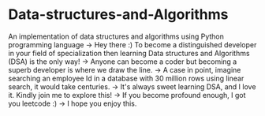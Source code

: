 # Data-structures-and-Algorithms
An implementation of data structures and algorithms using Python programming language
-> Hey there :) To become a distinguished developer in your field of specialization then learning Data structures and Algorithms (DSA) is the only way!
-> Anyone can become a coder but becoming a superb developer is where we draw the line.
-> A case in point, imagine searching an employee Id in a database with 30 million rows using linear search, it would take centuries. 
-> It's always sweet learning DSA, and I love it. Kindly join me to explore this!
-> If you become profound enough, I got you leetcode :)
-> I hope you enjoy this. 

